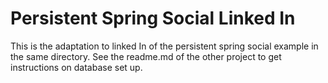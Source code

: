 Persistent Spring Social Linked In
===================================

This is the adaptation to linked In of the persistent spring social example in the same directory.
See the readme.md of the other project to get instructions on database set up.
